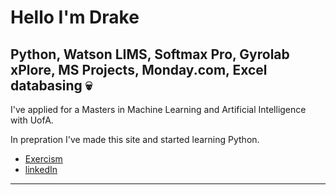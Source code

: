 # Hello I'm Drake
## Python, Watson LIMS, Softmax Pro, Gyrolab xPlore, MS Projects, Monday.com, Excel databasing 💀
I've applied for a Masters in Machine Learning and Artificial Intelligence with UofA.

In prepration I've made this site and started learning Python.

- [Exercism](https://exercism.org/profiles/Drackonack)
- [linkedIn](https://www.linkedin.com/in/drackonack)
<hr>
